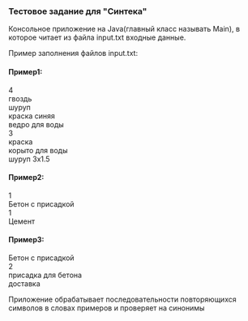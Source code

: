 ### Тестовое задание для "Синтека"

Консольное приложение на Java(главный класс называть Main), в которое читает из файла input.txt входные данные.

Пример заполнения файлов input.txt:

#### Пример1:  
4  
гвоздь  
шуруп  
краска синяя  
ведро для воды  
3  
краска  
корыто для воды  
шуруп 3х1.5  

#### Пример2:  
1  
Бетон с присадкой  
1  
Цемент  

#### Пример3:  
Бетон с присадкой  
2  
присадка для бетона  
доставка  

Приложение обрабатывает последовательности повторяющихся символов в словах примеров и проверяет на синонимы
